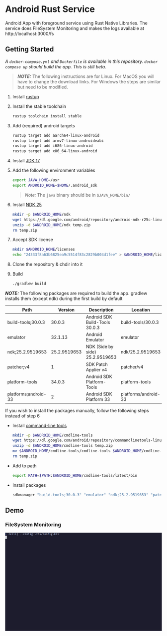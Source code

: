 # Android Rust Service

Android App with foreground service using Rust Native Libraries. The service
does FileSystem Monitoring and makes the logs available at
http://localhost:3000/fs

## Getting Started

_A `docker-compose.yml` and `Dockerfile` is available in this repository.
`docker compose up` should build the app. This is still beta._

> **_NOTE:_** The following instructions are for Linux.
> For MacOS you will have to change the download links.
> For Windows the steps are similar but need to be modified.

1. Install [rustup](https://rustup.rs)
2. Install the stable toolchain
    ```sh
    rustup toolchain install stable
    ```

3. Add (required) android targets
    ```sh
    rustup target add aarch64-linux-android
    rustup target add armv7-linux-androideabi
    rustup target add i686-linux-android
    rustup target add x86_64-linux-android
    ```
4. Install [JDK 17](https://www.oracle.com/java/technologies/javase/jdk17-archive-downloads.html)
5. Add the following environment variables
    ```sh
    export JAVA_HOME=/usr
    export ANDROID_HOME=$HOME/.android_sdk
    ```
    > _Note:_ The `java` binary should be in `$JAVA_HOME/bin/`

6. Install [NDK 25](https://developer.android.com/ndk/downloads)
    ```sh
    mkdir -p $ANDROID_HOME/ndk
    wget https://dl.google.com/android/repository/android-ndk-r25c-linux.zip -O temp.zip
    unzip -d $ANDROID_HOME/ndk temp.zip
    rm temp.zip
    ```

7. Accept SDK license
    ```sh
    mkdir $ANDROID_HOME/licenses
    echo "24333f8a63b6825ea9c5514f83c2829b004d1fee" > $ANDROID_HOME/licenses/android-sdk-license
    ```
8. Clone the repository & chdir into it
9. Build
    ```sh
    ./gradlew build
    ```

**_NOTE:_** The following packages are required to build the app. gradlew
installs them (except ndk) during the first build by default

| Path                 | Version      | Description                     | Location             |
| -------------------- | ------------ | ------------------------------- | -------------------- |
| build-tools;30.0.3   | 30.0.3       | Android SDK Build-Tools 30.0.3  | build-tools/30.0.3   |
| emulator             | 32.1.13      | Android Emulator                | emulator             |
| ndk;25.2.9519653     | 25.2.9519653 | NDK (Side by side) 25.2.9519653 | ndk/25.2.9519653     |
| patcher;v4           | 1            | SDK Patch Applier v4            | patcher/v4           |
| platform-tools       | 34.0.3       | Android SDK Platform-Tools      | platform-tools       |
| platforms;android-33 | 2            | Android SDK Platform 33         | platforms/android-33 |

If you wish to install the packages manually, follow the following steps instead of step 6

- Install [command-line tools](https://developer.android.com/studio)
    ```sh
    mkdir -p $ANDROID_HOME/cmdline-tools
    wget https://dl.google.com/android/repository/commandlinetools-linux-9477386_latest.zip -O temp.zip
    unzip -d $ANDROID_HOME/cmdline-tools temp.zip
    mv $ANDROID_HOME/cmdline-tools/cmdline-tools $ANDROID_HOME/cmdline-tools/latest 
    rm temp.zip
    ```

- Add to path
    ```sh
    export PATH=$PATH:$ANDROID_HOME/cmdline-tools/latest/bin
    ```
- Install packages
    ```sh
    sdkmanager "build-tools;30.0.3" "emulator" "ndk;25.2.9519653" "patcher;v4" "platform-tools" "platforms;android-33"
    ```

## Demo

### FileSystem Monitoring

<img alt="FS Monitoring" src="demo/fs.gif" />
